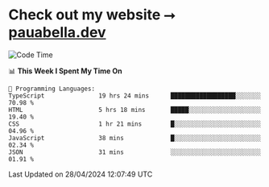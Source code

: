 # Check out my website ⭢ [pauabella.dev](https://pauabella.dev)

<!--START_SECTION:waka-->
![Code Time](http://img.shields.io/badge/Code%20Time-3%2C269%20hrs%2020%20mins-blue)

📊 **This Week I Spent My Time On** 

```text
💬 Programming Languages: 
TypeScript               19 hrs 24 mins      ██████████████████░░░░░░░   70.98 % 
HTML                     5 hrs 18 mins       █████░░░░░░░░░░░░░░░░░░░░   19.40 % 
CSS                      1 hr 21 mins        █░░░░░░░░░░░░░░░░░░░░░░░░   04.96 % 
JavaScript               38 mins             █░░░░░░░░░░░░░░░░░░░░░░░░   02.34 % 
JSON                     31 mins             ░░░░░░░░░░░░░░░░░░░░░░░░░   01.91 % 
```


 Last Updated on 28/04/2024 12:07:49 UTC
<!--END_SECTION:waka-->
